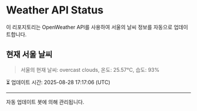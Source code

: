 
# Weather API Status

이 리포지토리는 OpenWeather API를 사용하여 서울의 날씨 정보를 자동으로 업데이트합니다.

## 현재 서울 날씨
> 서울의 현재 날씨: overcast clouds, 온도: 25.57°C, 습도: 93%

⏳ 업데이트 시간: 2025-08-28 17:17:06 (UTC)

---
자동 업데이트 봇에 의해 관리됩니다.
